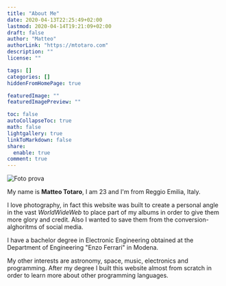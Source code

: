 ```yaml
---
title: "About Me"
date: 2020-04-13T22:25:49+02:00
lastmod: 2020-04-14T19:21:09+02:00
draft: false
author: "Matteo"
authorLink: "https://mtotaro.com"
description: ""
license: ""

tags: []
categories: []
hiddenFromHomePage: true

featuredImage: ""
featuredImagePreview: ""

toc: false
autoCollapseToc: true
math: false
lightgallery: true
linkToMarkdown: false
share:
  enable: true
comment: true
---
```


![Foto prova](/images/cover_universe.jpg "Foto prova")

My name is **Matteo Totaro**, I am 23 and I'm from Reggio Emilia, Italy.

I love photography, in fact this website was built to create a personal angle in the vast *WorldWideWeb* to place part of my albums in order to give them more glory and credit. Also I wanted to save them from the conversion-alghoritms of social media.

I have a bachelor degree in Electronic Engineering obtained at the Department of Engineering "Enzo Ferrari" in Modena.

My other interests are astronomy, space, music,  electronics and programming. After my degree I built this website almost from scratch in order to learn more about other programming languages.